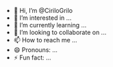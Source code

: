- 👋 Hi, I’m @CiriloGrilo
- 👀 I’m interested in ...
- 🌱 I’m currently learning ...
- 💞️ I’m looking to collaborate on ...
- 📫 How to reach me ...
- 😄 Pronouns: ...
- ⚡ Fun fact: ...

<!---
CiriloGrilo/CiriloGrilo is a ✨ special ✨ repository because its `README.md` (this file) appears on your GitHub profile.
You can click the Preview link to take a look at your changes.
--->
